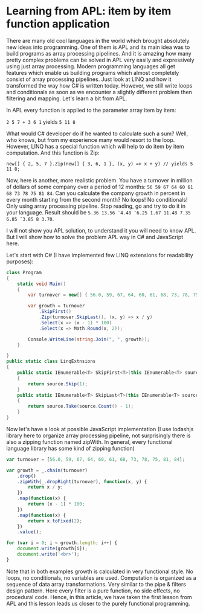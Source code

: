 # Learning from APL: item by item function application

There are many old cool languages in the world which brought absolutely new ideas into programming. One of them is APL and its main idea was to build programs as array processing pipelines. And it is amazing how many pretty complex problems can be solved in APL very easily and expressively using just array processing. Modern programming languages all get features which enable us building programs which almost completely consist of array processing pipelines. Just look at LINQ and how it transformed the way how C# is written today. However, we still write loops and conditionals as soon as we encounter a slightly different problem then filtering and mapping. Let's learn a bit from APL.

In APL every function is applied to the parameter array item by item:

`2 5 7 + 3 6 1` yields `5 11 8`

What would C# developer do if he wanted to calculate such a sum? Well, who knows, but from my experience many would resort to the loop. However, LINQ has a special function which will help to do item by item computation. And this function is Zip:

`new[] { 2, 5, 7 }.Zip(new[] { 3, 6, 1 }, (x, y) => x + y) // yields 5 11 8;`

Now, here is another, more realistic problem. You have a turnover in million of dollars of some company over a period of 12 months: `56 59 67 64 60 61 68 73 78 75 81 84`. Can you calculate the company growth in percent in every month starting from the second month? No loops! No conditionals! Only using array processing pipeline. Stop reading, go and try to do it in your language. Result should be `5.36 13.56 ¯4.48 ¯6.25 1.67 11.48 7.35 6.85 ¯3.85 8 3.70`.

I will not show you APL solution, to understand it you will need to know APL. But I will show how to solve the problem APL way in C# and JavaScript here.

Let's start with C# (I have implemented few LINQ extensions for readability purposes):

```cs
class Program
{
    static void Main()
    {
        var turnover = new[] { 56.0, 59, 67, 64, 60, 61, 68, 73, 78, 75, 81, 84 };

        var growth = turnover
            .SkipFirst()
            .Zip(turnover.SkipLast(), (x, y) => x / y)
            .Select(x => (x - 1) * 100)
            .Select(x => Math.Round(x, 2));

        Console.WriteLine(string.Join(", ", growth));
    }

}
public static class LinqExtnsions
{
    public static IEnumerable<T> SkipFirst<T>(this IEnumerable<T> source)
    {
        return source.Skip(1);
    }
    public static IEnumerable<T> SkipLast<T>(this IEnumerable<T> source)
    {
        return source.Take(source.Count() - 1);
    }
}
```

Now let's have a look at possible JavaScript implementation (I use lodashjs library here to organize array processing pipeline, not surprisingly there is also a zipping function named zipWith. In general, every functional language library has some kind of zipping function)

````js
var turnover = [56.0, 59, 67, 64, 60, 61, 68, 73, 78, 75, 81, 84];

var growth = _.chain(turnover)
    .drop()
    .zipWith(_.dropRight(turnover), function(x, y) {
        return x / y;
    })
    .map(function(x) {
        return (x - 1) * 100;
    })
    .map(function(x) {
        return x.toFixed(2);
    })
    .value();

for (var i = 0; i < growth.length; i++) {
    document.write(growth[i]);
    document.write('<br>');
}
````

Note that in both examples growth is calculated in very functional style. No loops, no conditionals, no variables are used. Computation is organized as a sequence of data array transformations. Very similar to the pipe & filters design pattern. Here every filter is a pure function, no side effects, no procedural code. Hence, in this article, we have taken the first lesson from APL and this lesson leads us closer to the purely functional programming. 
